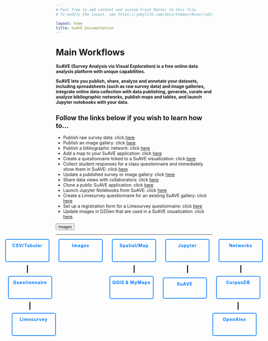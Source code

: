```yaml
---
# Feel free to add content and custom Front Matter to this file.
# To modify the layout, see https://jekyllrb.com/docs/themes/#overriding-theme-defaults

layout: home
title: SuAVE Documentation
---
```



# <b>Main Workflows</b>

**SuAVE (Survey Analysis via Visual Exploration) is a free online data analysis platform with unique capabilities.**

**SuAVE lets you publish, share, analyze and annotate your datasets, including spreadsheets (such as raw survey data) and image galleries, integrate online data collection with data publishing, generate, curate and analyze bibliographic networks, publish maps and tables, and launch Jupyter notebooks with your data.**

<h2>Follow the links below if you wish to learn how to...</h2>

- Publish raw survey data: click [here](https://suave-ucsd.github.io/SuAVE-Documentation/Upload_Dataset.html)
- Publish an image gallery: click [here](https://suave-ucsd.github.io/SuAVE-Documentation/Publish_Gallery.html)
- Publish a bibliographic network: click [here](https://suave-ucsd.github.io/SuAVE-Documentation/Bibliographic_Network_Pulbish.html)
- Add a map to your SuAVE application: click [here](https://suave-ucsd.github.io/SuAVE-Documentation/Add_Map_SuAVE.html)
- Create a questionnaire linked to a SuAVE visualization: click [here](https://suave-ucsd.github.io/SuAVE-Documentation/SuAVE_Survey.html)
- Collect student responses for a class questionnaire and immediately show them in SuAVE: click [here](https://suave-ucsd.github.io/SuAVE-Documentation/SuAVE_Class_Survey.html)
- Update a published survey or image gallery: click [here](https://suave-ucsd.github.io/SuAVE-Documentation/Update_Gallery.html)
- Share data views with collaborators: click [here](https://suave-ucsd.github.io/SuAVE-Documentation/Share_Views.html)
- Clone a public SuAVE application: click [here](https://suave-ucsd.github.io/SuAVE-Documentation/Clone_Survey.html)
- Launch Jupyter Notebooks from SuAVE: click [here](https://suave-ucsd.github.io/SuAVE-Documentation/Jupyter_Notebook_SuAVE.html)
- Create a Limesurvey questionnaire for an existing SuAVE gallery: click [here](https://suave-ucsd.github.io/SuAVE-Documentation/Limesurvey_Existing_SuAVE.html)
- Set up a registration form for a Limesurvey questionnaire: click [here](https://suave-ucsd.github.io/SuAVE-Documentation/Registration_Form.html)
- Update images in DZGen that are used in a SuAVE visualization: click [here](https://suave-ucsd.github.io/SuAVE-Documentation/Update_DZGen.html).

<link rel="stylesheet" type="text/css" href="styles.css">

<a href="https://suave-ucsd.github.io/SuAVE-Documentation/Update_DZGen.html">
   <button class="custom-button">Images</button>
</a>

---------
<link rel="stylesheet" type="text/css" href="styles.css">

<div class="button-container">
   <div class="button">
      <a href="#">CSV/Tabular</a>
      <div class="line"></div>
   </div>
   <div class="button" style="margin-left: 15px;">
      <a href="#">Images</a>
      <div class="white-line"></div>
   </div>
   <div class="button" style="margin-left: 15px;">
      <a href="#">Spatial/Map</a>
      <div class="line"></div>
   </div>
   <div class="button" style="margin-left: 15px;">
      <a href="#">Jupyter</a>
      <div class="line"></div>
   </div>
   <div class="button" style="margin-left: 15px;">
      <a href="#">Networks</a>
      <div class="line"></div>
   </div>
</div>
<div class="button-container" style="margin-top: 10px;">
   <div class="button">
      <a href="#">Questionnaire</a>
      <div class="line"></div>
   </div>
   <div class="button" style="margin-left: 170px;">
      <a href="#">QGIS & MyMaps</a>
      <div class="white-line"></div>
   </div>
   <div class="button tall-button" style="margin-left: 15px;">
      <a href="#">SuAVE</a>
      <div class="white-line"></div>
   </div>
   <div class="button" style="margin-left: 15px;">
      <a href="#">CorpusDB</a>
      <div class="line"></div>
   </div>
</div>
<div class="button-container" style="margin-top: 10px;">
   <div class="button">
      <a href="#">Limesurvey</a>
   </div>
   <div class="button" style="margin-left: 490px;">
      <a href="#">OpenAlex</a>
   </div>
</div>

<style>
   .button-container {
      display: flex;
      justify-content: center;
      align-items: center;
   }
   .button {
      position: relative;
      text-align: center;
      display: flex;
      flex-direction: column;
      align-items: center;
   }
   .line {
      width: 3px;
      height: 25px; /* Adjust the height of the line */
      background-color: black;
      margin-top: 10px; /* Adjust the distance of the line from the button */
   }
   .white-line {
      width: 3px;
      height: 25px; /* Adjust the height of the line */
      background-color: white;
      margin-top: 10px; /* Adjust the distance of the line from the button */
   }
   .empty-button {
      width: 120px;
      background-color: transparent;
      border: 2px solid #007bff;
      color: #007bff;
      padding: 10px 20px;
      border-radius: 5px;
      cursor: pointer;
      font-size: 12px;
      font-weight: bold;
      letter-spacing: 1px;
      transition: background-color 0.3s, color 0.3s;
      text-decoration: none;
      visibility: hidden; /* Hide the empty button */
   }
   .button a {
      width: 130px;
      height: 50px;
      background-color: transparent;
      border: 2px solid #007bff;
      color: #007bff;
      padding: 10px 4px; /* Adjust the padding for the buttons with a height of 25px */
      border-radius: 5px;
      cursor: pointer;
      font-size: 14px;
      font-weight: bold;
      letter-spacing: 1px;
      transition: background-color 0.3s, color 0.3s;
      text-decoration: none;
   }
   .tall-button {
      height: 100px; /* Height for the "SuAVE-Jupyter Notebooks on Github" button */
   }
   .button:not(:last-child) {
      margin-right: 15px;
   }
   .button a:hover {
      background-color: #007bff;
      color: white;
   }
</style>


